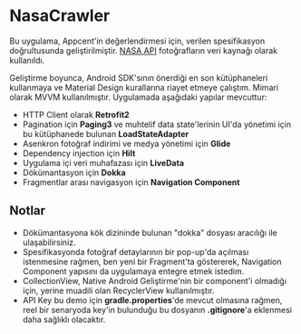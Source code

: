 # NasaCrawler

Bu uygulama, Appcent'in değerlendirmesi için, verilen spesifikasyon doğrultusunda geliştirilmiştir. [NASA API](https://api.nasa.gov/) fotoğrafların veri kaynağı olarak kullanıldı.

Geliştirme boyunca, Android SDK'sının önerdiği en son kütüphaneleri kullanmaya ve Material Design kurallarına riayet etmeye çalıştım. Mimari olarak MVVM kullanılmıştır. Uygulamada aşağıdaki yapılar mevcuttur:

- HTTP Client olarak **Retrofit2**
- Pagination için **Paging3** ve muhtelif data state'lerinin UI'da yönetimi için bu kütüphanede bulunan **LoadStateAdapter**
- Asenkron fotoğraf indirimi ve medya yönetimi için **Glide**
- Dependency injection için **Hilt**
- Uygulama içi veri muhafazası için **LiveData**
- Dökümantasyon için **Dokka**
- Fragmentlar arası navigasyon için **Navigation Component**

## Notlar

- Dökümantasyona kök dizininde bulunan "dokka" dosyası aracılığı ile ulaşabilirsiniz.
- Spesifikasyonda fotoğraf detaylarının bir pop-up'da açılması istenmesine rağmen, ben yeni bir Fragment'ta göstererek, Navigation Component yapısını da uygulamaya entegre etmek istedim.
- CollectionView, Native Android Geliştirme'nin bir component'i olmadığı için, yerine muadili olan RecyclerView kullanılmıştır.
- API Key bu demo için **gradle.properties**'de mevcut olmasına rağmen, reel bir senaryoda key'in bulunduğu bu dosyanın **.gitignore**'a eklenmesi daha sağlıklı olacaktır.
